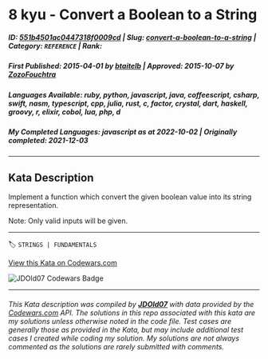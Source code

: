 # 8 kyu - Convert a Boolean to a String

##### **ID**: [551b4501ac0447318f0009cd](https://www.codewars.com/kata/551b4501ac0447318f0009cd) | **Slug**: [convert-a-boolean-to-a-string](https://www.codewars.com/kata/551b4501ac0447318f0009cd) | **Category**: `REFERENCE` | **Rank**: <span style="color:white">8 kyu</span>

##### **First Published**: 2015-04-01 ***by*** [btaitelb](https://www.codewars.com/users/btaitelb) | **Approved**: 2015-10-07 ***by*** [ZozoFouchtra](https://www.codewars.com/users/ZozoFouchtra)

##### **Languages Available**: ruby, python, javascript, java, coffeescript, csharp, swift, nasm, typescript, cpp, julia, rust, c, factor, crystal, dart, haskell, groovy, r, elixir, cobol, lua, php, d

##### **My Completed Languages**: javascript ***as at*** 2022-10-02 | **Originally completed**: 2021-12-03

---

## Kata Description


Implement a function which convert the given boolean value into its string representation.



Note: Only valid inputs will be given.



---


🏷 `STRINGS | FUNDAMENTALS`


[View this Kata on Codewars.com](https://www.codewars.com/kata/551b4501ac0447318f0009cd)

![](https://www.codewars.com/users/jdold07/badges/large "JDOld07 Codewars Badge")

---

###### *This Kata description was compiled by [**JDOld07**](https://tpstech.dev) with data provided by the [Codewars.com](https://www.codewars.com) API.  The solutions in this repo associated with this kata are my solutions unless otherwise noted in the code file.  Test cases are generally those as provided in the Kata, but may include additional test cases I created while coding my solution.  My solutions are not always commented as the solutions are rarely submitted with comments.*
